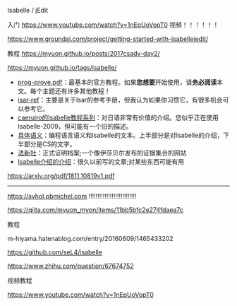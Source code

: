 
Isabelle / jEdit

入门       https://www.youtube.com/watch?v=1nEpUoVopT0          视频！！！！！！

https://www.groundai.com/project/getting-started-with-isabellejedit/




教程
https://myuon.github.io/posts/2017csadv-day2/


https://myuon.github.io/tags/isabelle/



-   [prog-prove.pdf](https://isabelle.in.tum.de/dist/Isabelle2017/doc/prog-prove.pdf "前卫prove.pdf")：最基本的官方教程。如果**您想要**开始使用，请**务必阅读**本文。每个主题还有许多其他教程！
-   [isar-ref](https://isabelle.in.tum.de/dist/Isabelle2017/doc/isar-ref.pdf "ISAR-REF")：主要是关于Isar的参考手册，但我认为如果你习惯它，有很多机会可以参考它。
-   [caeruiro的Isabelle教程系列](http://d.hatena.ne.jp/caeruiro/20100314/1268569131 "caeruiro的伊莎贝尔教程系列")：对日语非常有价值的介绍。您似乎正在使用Isabelle-2009，但可能有一个旧的描述。
-   [具体语义](http://www.concrete-semantics.org/ "具体语义")：编程语言语义和Isabelle的文本。上半部分是对Isabelle的介绍，下半部分是CS的文字。
-   [法新社](https://www.isa-afp.org/ "法新社")：正式证明档案;一个像伊莎贝尔发布的证据集合的网站
-   [Isabelle介绍的介绍](https://qiita.com/myuon_myon/items/11bb5bfc2e274fdaea7c "Isabelle介绍")：很久以前写的文章;对某些东西可能有用














https://arxiv.org/pdf/1811.10819v1.pdf

------------------------------------------------------

https://svhol.pbmichel.com             !!!!!!!!!!!!!!!!!!!!!!!!!!!

https://qiita.com/myuon_myon/items/11bb5bfc2e274fdaea7c

教程


m-hiyama.hatenablog.com/entry/20160609/1465433202


https://github.com/seL4/isabelle











https://www.zhihu.com/question/67674752

视频教程


https://www.youtube.com/watch?v=1nEpUoVopT0







































































